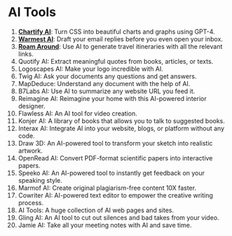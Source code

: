 # AI Tools

1. **[Chartify AI](https://www.chartify.ai/)**: Turn CSS into beautiful charts and graphs using GPT-4.
2. **[Warmest AI](https://www.warmest.ai/)**: Draft your email replies before you even open your inbox.
3. **[Roam Around](https://www.roamaround.io/)**: Use AI to generate travel itineraries with all the relevant links.
4. Quotify AI: Extract meaningful quotes from books, articles, or texts.
5. Logoscapes AI: Make your logo incredible with AI.
6. Twig AI: Ask your documents any questions and get answers.
7. MapDeduce: Understand any document with the help of AI.
8. B7Labs AI: Use AI to summarize any website URL you feed it.
9. Reimagine AI: Reimagine your home with this AI-powered interior designer.
10. Flawless AI: An AI tool for video creation.
11. Konjer AI: A library of books that allows you to talk to suggested books.
12. Interax AI: Integrate AI into your website, blogs, or platform without any code.
13. Draw 3D: An AI-powered tool to transform your sketch into realistic artwork.
14. OpenRead AI: Convert PDF-format scientific papers into interactive papers.
15. Speeko AI: An AI-powered tool to instantly get feedback on your speaking style.
16. Marmof AI: Create original plagiarism-free content 10X faster.
17. Cowriter AI: AI-powered text editor to empower the creative writing process.
18. AI Tools: A huge collection of AI web pages and sites.
19. Gling AI: An AI tool to cut out silences and bad takes from your video.
20. Jamie AI: Take all your meeting notes with AI and save time.
